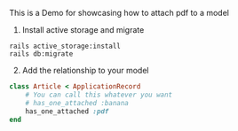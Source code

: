 This is a Demo for showcasing how to attach pdf to a model

1. Install active storage and migrate
```shell
rails active_storage:install
rails db:migrate
```
2. Add the relationship to your model
```ruby
class Article < ApplicationRecord
	# You can call this whatever you want
	# has_one_attached :banana
	has_one_attached :pdf
end
```
